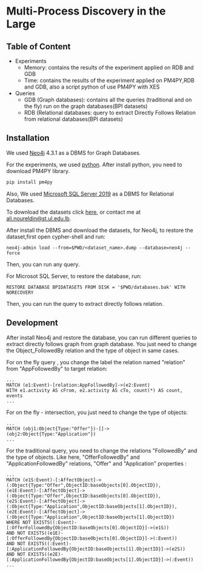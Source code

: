 # Multi-Process Discovery in the Large
## Table of Content

<ul>
<li>Experiments
<ul>
<li>Memory: contains the results of the experiment applied on RDB and GDB</li>
<li>Time: contains the results of the experiment applied on PM4PY,RDB and GDB, also a script python of use PM4PY with XES</li>
</ul>
</li>
<li>Queries
<ul>
<li>GDB (Graph databases): contains all the queries (traditional and on the fly) run on the graph databases(BPI datasets)</li>
<li>RDB (Relational databases: query to extract Directly Follows Relation from relational databases(BPI datasets)</li>
</ul>
</li>
</ul>

## Installation

We used [Neo4j](https://neo4j.com/) 4.3.1 as a DBMS for Graph Databases.

For the experiments, we used [python](https://www.python.org/).
After install python, you need to download PM4PY library.
```sh
pip install pm4py
```
Also, We used [Microsoft SQL Server 2019](https://www.microsoft.com/en-us/sql-server/sql-server-downloads) as a DBMS for Relational Databases. 


To download the datasets click [here](https://lustd-my.sharepoint.com/personal/ali_noureldin_st_ul_edu_lb/_layouts/15/onedrive.aspx?id=%2Fpersonal%2Fali%5Fnoureldin%5Fst%5Ful%5Fedu%5Flb%2FDocuments%2FPublications%2FConf%2E%20CAISE%2FMulti%2DProcess%20Discovery%20in%20the%20Large%2FDatasets), or contact me at ali.noureldin@st.ul.edu.lb.

After install the DBMS and download the datasets, for Neo4j, to restore the dataset,first open cypher-shell and run:
```
neo4j-admin load --from=$PWD/<dataset_name>.dump --database=neo4j --force
```
Then, you can run any query.


For Microsot SQL Server, to restore the database, run:
```
RESTORE DATABASE BPIDATASETS FROM DISK = '$PWD/databases.bak' WITH NORECOVERY
```
Then, you can run the query to extract directly follows relation.

## Development
After install Neo4j and restore the database, you can run different queries to extract directly follows graph from graph database. You just need to change the Object_FollowedBy relation and the type of object in same cases.

For on the fly query , you change the label the relation named "relation" from "AppFollowedBy" to target relation: 
```
...
MATCH (e1:Event)-[relation:AppFollowedBy]->(e2:Event)
WITH e1.activity AS cFrom, e2.activity AS cTo, count(*) AS count, events
...
```

For on the fly - intersection, you just need to change the type of objects:
```
...
MATCH (obj1:Object{Type:"Offer"})-[]->(obj2:Object{Type:"Application"})
...
```
For the traditional query, you need to change the relations "FollowedBy" and the type of objects. Like here, "OfferFollowedBy" and "ApplicationFollowedBy" relations, "Offer" and "Application" properties :
```
...
MATCH (e1S:Event)-[:AffectObject]->(:Object{Type:"Offer",ObjectID:baseObjects[0].ObjectID}),
(e1E:Event)-[:AffectObject]->(:Object{Type:"Offer",ObjectID:baseObjects[0].ObjectID}),
(e2S:Event)-[:AffectObject]->(:Object{Type:"Application",ObjectID:baseObjects[1].ObjectID}),
(e2E:Event)-[:AffectObject]->(:Object{Type:"Application",ObjectID:baseObjects[1].ObjectID})
WHERE NOT EXISTS((:Event)-[:OfferFollowedBy{ObjectID:baseObjects[0].ObjectID}]->(e1S)) 
AND NOT EXISTS((e1E)-[:OfferFollowedBy{ObjectID:baseObjects[0].ObjectID}]->(:Event)) 
AND NOT EXISTS((:Event)-[:ApplicationFollowedBy{ObjectID:baseObjects[1].ObjectID}]->(e2S)) 
AND NOT EXISTS((e2E)-[:ApplicationFollowedBy{ObjectID:baseObjects[1].ObjectID}]->(:Event)) 
...
```

